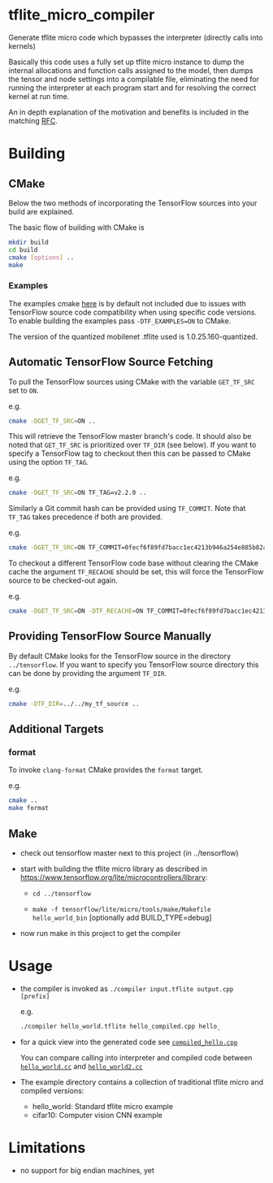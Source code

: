 # tflite_micro_compiler

Generate tflite micro code which bypasses the interpreter (directly calls into kernels)

Basically this code uses a fully set up tflite micro instance to dump the internal allocations and
function calls assigned to the model, then dumps the tensor and node settings into a compilable
file, eliminating the need for running the interpreter at each program start and for resolving the correct
kernel at run time.

An in depth explanation of the motivation and benefits is included in the matching [RFC](https://docs.google.com/document/d/1wDqC50sjCaWyQxsSn_Y-XAGh8-ozIgm2HDzX_b9DIyo/edit?usp=sharing).

# Building

## CMake

Below the two methods of incorporating the TensorFlow sources into your build are
explained.

The basic flow of building with CMake is

``` bash
mkdir build
cd build
cmake [options] ..
make
```

### Examples 
The examples cmake [here](examples/CMakeLists.txt) is by default not included due to issues with TensorFlow source code compatibility when using specific code versions.
To enable building the examples pass `-DTF_EXAMPLES=ON` to CMake.

The version of the quantized mobilenet .tflite used is 1.0.25.160-quantized.


## Automatic TensorFlow Source Fetching

To pull the TensorFlow sources using CMake with the variable `GET_TF_SRC`
set to `ON`. 

e.g.

``` bash
cmake -DGET_TF_SRC=ON ..
```

This will retrieve the TensorFlow master branch's code. 
It should also be noted that `GET_TF_SRC` is prioritized over `TF_DIR` (see below).
If you want to specify a TensorFlow tag to checkout then this can be passed to
CMake using the option `TF_TAG`. 

e.g.

``` bash
cmake -DGET_TF_SRC=ON TF_TAG=v2.2.0 ..
```

Similarly a Git commit hash can be provided using `TF_COMMIT`. Note that
`TF_TAG` takes precedence if both are provided.

e.g.

```bash
cmake -DGET_TF_SRC=ON TF_COMMIT=0fecf6f89fd7bacc1ec4213b946a254e885b82ac ..
```

To checkout a different TensorFlow code base without clearing the CMake cache
the argument `TF_RECACHE` should be set, this will force the TensorFlow
source to be checked-out again.

e.g.

```bash
cmake -DGET_TF_SRC=ON -DTF_RECACHE=ON TF_COMMIT=0fecf6f89fd7bacc1ec4213b946a254e885b82ac ..
```

## Providing TensorFlow Source Manually

By default CMake looks for the TensorFlow source in the directory `../tensorflow`.
If you want to specify you TensorFlow source directory this can be done by
providing the argument `TF_DIR`. 

e.g.

``` bash
cmake -DTF_DIR=../../my_tf_source ..
```

## Additional Targets

### format

To invoke `clang-format` CMake provides the `format` target.

e.g.

```bash 
cmake ..
make format
```

## Make

- check out tensorflow master next to this project (in ../tensorflow)
- start with building the tflite micro library as described in https://www.tensorflow.org/lite/microcontrollers/library:

  - `cd ../tensorflow`

  - `make -f tensorflow/lite/micro/tools/make/Makefile hello_world_bin`
    [optionally add BUILD_TYPE=debug]

- now run  make  in this project to get the compiler

# Usage

- the compiler is invoked as `./compiler input.tflite output.cpp [prefix]`

    e.g.

    ``` bash 
    ./compiler hello_world.tflite hello_compiled.cpp hello_
    ```

- for a quick view into the generated code see [`compiled_hello.cpp`](https://github.com/cpetig/tflite_micro_compiler/blob/master/examples/compiled_hello.cpp)

  You can compare calling into interpreter and compiled code between [`hello_world.cc`](https://github.com/cpetig/tflite_micro_compiler/blob/master/examples/hello_world.cc)
  and [`hello_world2.cc`](https://github.com/cpetig/tflite_micro_compiler/blob/master/examples/hello_world2.cc)

- The example directory contains a collection of traditional tflite micro and compiled versions:

  - hello_world: Standard tflite micro example
  - cifar10: Computer vision CNN example

# Limitations

- no support for big endian machines, yet
